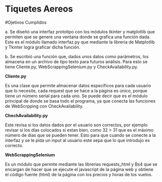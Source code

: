 # Tiquetes Aereos

#Ojetivos Cumplidos

a. Se diseñó una interfaz prototipo con los módulos tkinter y matplotlib que permiten que se genere una ventana donde se grafica una función dada. Este es el módulo llamado interfaz.py que mediante la libreria de Matplotlib y Tkinter logra graficar dicha función.

b. Se escribió una función que, dados unos datos como parámetros, los almacena en un archivo de tipo texto para futuros análisis. Para esto se tiene Cliente.py, WebScrappingSelenium.py y CheckAvailability.py.

**Cliente.py**

Es una clase que permite almacenar datos especificos para cada usuario que lo necesite, cada request que se hace a la pàgina es único, porque tiene un número serial para cada uno. Se puede decir que es el módulo principal de donde se basa todo el programa, ya que conecta las funciones de WebScrpping con CheckAvailability.

**ChechAvailability.py**

Este revisa si los datos dados por el usuario son correctos, por ejemplo revisar si los días colocados sí estan bien, como 32 > 31 que es el máximo número de dias que se pueden tener. Esto para que cuando se conecte a la interfaz y se le pida un input al usuario este sepa que lo que introdujo es correcto.

**WebScrappingSelenium**

Es un módulo que permite mediante las librerias requests_html y Bs4 que se encargan de hacer que se ejecute el javascript de la página web y obtiene el código fuente (html) de la página con los precios y horas de los vuelos.
